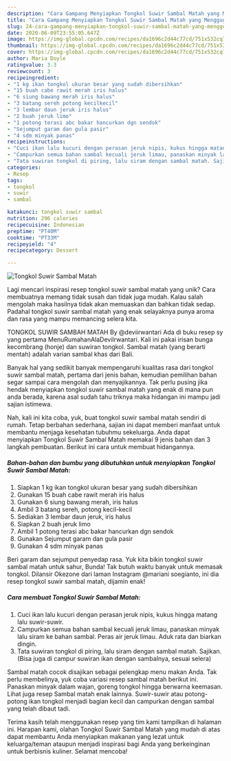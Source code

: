 ```yaml
---
description: "Cara Gampang Menyiapkan Tongkol Suwir Sambal Matah yang Menggugah Selera"
title: "Cara Gampang Menyiapkan Tongkol Suwir Sambal Matah yang Menggugah Selera"
slug: 24-cara-gampang-menyiapkan-tongkol-suwir-sambal-matah-yang-menggugah-selera
date: 2020-06-09T23:55:05.647Z
image: https://img-global.cpcdn.com/recipes/da1696c2d44c77cd/751x532cq70/tongkol-suwir-sambal-matah-foto-resep-utama.jpg
thumbnail: https://img-global.cpcdn.com/recipes/da1696c2d44c77cd/751x532cq70/tongkol-suwir-sambal-matah-foto-resep-utama.jpg
cover: https://img-global.cpcdn.com/recipes/da1696c2d44c77cd/751x532cq70/tongkol-suwir-sambal-matah-foto-resep-utama.jpg
author: Maria Doyle
ratingvalue: 3.3
reviewcount: 3
recipeingredient:
- "1 kg ikan tongkol ukuran besar yang sudah dibersihkan"
- "15 buah cabe rawit merah iris halus"
- "6 siung bawang merah iris halus"
- "3 batang sereh potong kecilkecil"
- "3 lembar daun jeruk iris halus"
- "2 buah jeruk limo"
- "1 potong terasi abc bakar hancurkan dgn sendok"
- "Sejumput garam dan gula pasir"
- "4 sdm minyak panas"
recipeinstructions:
- "Cuci ikan lalu kucuri dengan perasan jeruk nipis, kukus hingga matang lalu suwir-suwir."
- "Campurkan semua bahan sambal kecuali jeruk limau, panaskan minyak lalu siram ke bahan sambal. Peras air jeruk limau. Aduk rata dan biarkan dingin."
- "Tata suwiran tongkol di piring, lalu siram dengan sambal matah. Sajikan. (Bisa juga di campur suwiran ikan dengan sambalnya, sesuai selera)"
categories:
- Resep
tags:
- tongkol
- suwir
- sambal

katakunci: tongkol suwir sambal 
nutrition: 296 calories
recipecuisine: Indonesian
preptime: "PT40M"
cooktime: "PT33M"
recipeyield: "4"
recipecategory: Dessert

---
```



![Tongkol Suwir Sambal Matah](https://img-global.cpcdn.com/recipes/da1696c2d44c77cd/751x532cq70/tongkol-suwir-sambal-matah-foto-resep-utama.jpg)

Lagi mencari inspirasi resep tongkol suwir sambal matah yang unik? Cara membuatnya memang tidak susah dan tidak juga mudah. Kalau salah mengolah maka hasilnya tidak akan memuaskan dan bahkan tidak sedap. Padahal tongkol suwir sambal matah yang enak selayaknya punya aroma dan rasa yang mampu memancing selera kita.

TONGKOL SUWIR SAMBAH MATAH By @deviirwantari Ada di buku resep sy yang pertama MenuRumahanAlaDeviIrwantari. Kali ini pakai irisan bunga kecombrang (honje) dan suwiran tongkol. Sambal matah (yang berarti mentah) adalah varian sambal khas dari Bali.

Banyak hal yang sedikit banyak mempengaruhi kualitas rasa dari tongkol suwir sambal matah, pertama dari jenis bahan, kemudian pemilihan bahan segar sampai cara mengolah dan menyajikannya. Tak perlu pusing jika hendak menyiapkan tongkol suwir sambal matah yang enak di mana pun anda berada, karena asal sudah tahu triknya maka hidangan ini mampu jadi sajian istimewa.


Nah, kali ini kita coba, yuk, buat tongkol suwir sambal matah sendiri di rumah. Tetap berbahan sederhana, sajian ini dapat memberi manfaat untuk membantu menjaga kesehatan tubuhmu sekeluarga. Anda dapat menyiapkan Tongkol Suwir Sambal Matah memakai 9 jenis bahan dan 3 langkah pembuatan. Berikut ini cara untuk membuat hidangannya.

<!--inarticleads1-->

##### Bahan-bahan dan bumbu yang dibutuhkan untuk menyiapkan Tongkol Suwir Sambal Matah:

1. Siapkan 1 kg ikan tongkol ukuran besar yang sudah dibersihkan
1. Gunakan 15 buah cabe rawit merah iris halus
1. Gunakan 6 siung bawang merah, iris halus
1. Ambil 3 batang sereh, potong kecil-kecil
1. Sediakan 3 lembar daun jeruk, iris halus
1. Siapkan 2 buah jeruk limo
1. Ambil 1 potong terasi abc bakar hancurkan dgn sendok
1. Gunakan Sejumput garam dan gula pasir
1. Gunakan 4 sdm minyak panas


Beri garam dan sejumput penyedap rasa. Yuk kita bikin tongkol suwir sambal matah untuk sahur, Bunda! Tak butuh waktu banyak untuk memasak tongkol. Dilansir Okezone dari laman Instagram @mariani soegianto, ini dia resep tongkol suwir sambal matah, dijamin enak! 

<!--inarticleads2-->

##### Cara membuat Tongkol Suwir Sambal Matah:

1. Cuci ikan lalu kucuri dengan perasan jeruk nipis, kukus hingga matang lalu suwir-suwir.
1. Campurkan semua bahan sambal kecuali jeruk limau, panaskan minyak lalu siram ke bahan sambal. Peras air jeruk limau. Aduk rata dan biarkan dingin.
1. Tata suwiran tongkol di piring, lalu siram dengan sambal matah. Sajikan. (Bisa juga di campur suwiran ikan dengan sambalnya, sesuai selera)


Sambal matah cocok disajikan sebagai pelengkap menu makan Anda. Tak perlu membelinya, yuk coba variasi resep sambal matah berikut ini. Panaskan minyak dalam wajan, goreng tongkol hingga berwarna keemasan. Lihat juga resep Sambal matah enak lainnya. Suwir-suwir atau potong-potong ikan tongkol menjadi bagian kecil dan campurkan dengan sambal yang telah dibaut tadi. 

Terima kasih telah menggunakan resep yang tim kami tampilkan di halaman ini. Harapan kami, olahan Tongkol Suwir Sambal Matah yang mudah di atas dapat membantu Anda menyiapkan makanan yang lezat untuk keluarga/teman ataupun menjadi inspirasi bagi Anda yang berkeinginan untuk berbisnis kuliner. Selamat mencoba!
